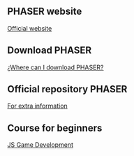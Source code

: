 ## PHASER website
<a href="https://phaser.io/">Official website</a>

## Download PHASER
<a href="https://phaser.io/download">¿Where can I download PHASER?</a>

## Official repository PHASER
<a href="https://github.com/photonstorm/phaser">For extra information</a>

## Course for beginners
[JS Game Development](https://www.youtube.com/watch?v=GFO_txvwK_c)

